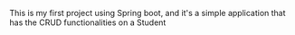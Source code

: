 This is my first project using Spring boot, and it's a simple application that has the CRUD functionalities on a Student
